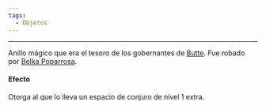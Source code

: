 ```yaml
---
tags:
  - Objetos
---
```

---
Anillo mágico que era el tesoro de los gobernantes de [Butte](../Lugares/Ciudades/Butte.md). Fue robado por [Belka Poparrosa](../Personajes/Grupo/Belka%20Poparrosa.md).
#### Efecto
Otorga al que lo lleva un espacio de conjuro de nivel 1 extra.